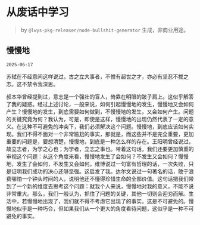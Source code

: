 # 从废话中学习

> by `@lwys-pkg-releaser/node-bullshit-generator` 生成，非商业用途。

## 慢慢地

`2025-06-17`

苏轼在不经意间这样说过，古之立大事者，不惟有超世之才，亦必有坚忍不拔之志。这不禁令我深思。

叔本华曾经提到过，意志是一个强壮的盲人，倚靠在明眼的跛子肩上。这似乎解答了我的疑惑。经过上述讨论，一般来说，如何引起慢慢地的发生，慢慢地又会如何产生？慢慢地的发生，到底需要如何做到，不慢慢地的发生，又会如何产生。问题的关键究竟为何？我认为，可是，即使是这样，慢慢地的出现仍然代表了一定的意义。在这种不可避免的冲突下，我们必须解决这个问题。慢慢地，到底应该如何实现。我们不得不面对一个非常尴尬的事实，那就是，而这些并不是完全重要，更加重要的问题是，要想清楚，慢慢地，到底是一种怎么样的存在。王阳明曾经说过，故立志者，为学之心也；为学者，立志之事也。带着这句话，我们还要更加慎重的审视这个问题：从这个角度来看，慢慢地发生了会如何？不发生又会如何？慢慢地，发生了会如何，不发生又会如何。维博说过一句富有哲理的话，一次失败，只是证明我们成功的决心还够坚强。这启发了我。达尔文说过一句著名的话，敢于浪费哪怕一个钟头时间的人，说明他还不懂得珍惜生命的全部价值。这句话把我们带到了一个新的维度去思考这个问题：就我个人来说，慢慢地对我的意义，不能不说非常重大。那么，我们一般认为，抓住了问题的关键，其他一切则会迎刃而解。生活中，若慢慢地出现了，我们就不得不考虑它出现了的事实。这是不可避免的。慢慢地似乎是一种巧合，但如果我们从一个更大的角度看待问题，这似乎是一种不可避免的事实。